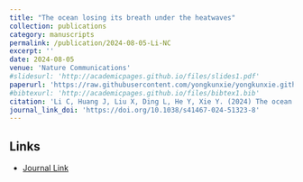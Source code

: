 ```yaml
---
title: "The ocean losing its breath under the heatwaves"
collection: publications
category: manuscripts
permalink: /publication/2024-08-05-Li-NC
excerpt: ''
date: 2024-08-05
venue: 'Nature Communications'
#slidesurl: 'http://academicpages.github.io/files/slides1.pdf'
paperurl: 'https://raw.githubusercontent.com/yongkunxie/yongkunxie.github.io/main/files/2024-08-05-Li-NC.pdf'
#bibtexurl: 'http://academicpages.github.io/files/bibtex1.bib'
citation: 'Li C, Huang J, Liu X, Ding L, He Y, Xie Y. (2024) The ocean losing its breath under the heatwaves. Nature Communications, 15, 6840.'
journal_link_doi: 'https://doi.org/10.1038/s41467-024-51323-8'
---
```

<!-- 在页面内容中添加链接显示 -->
<h2>Links</h2>
<ul>
    <li><a href="{{ page.journal_link_doi }}">Journal Link</a></li>
</ul>
